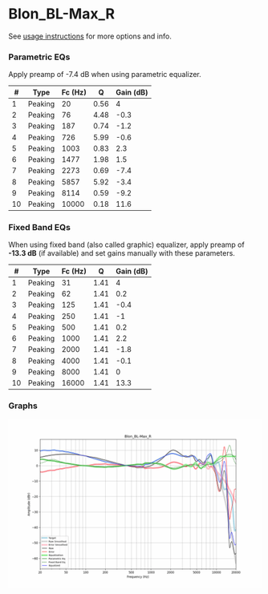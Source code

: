 # Blon_BL-Max_R
See [usage instructions](https://github.com/jaakkopasanen/AutoEq#usage) for more options and info.

### Parametric EQs
Apply preamp of -7.4 dB when using parametric equalizer.

|   # | Type    |   Fc (Hz) |    Q |   Gain (dB) |
|-----|---------|-----------|------|-------------|
|   1 | Peaking |        20 | 0.56 |         4   |
|   2 | Peaking |        76 | 4.48 |        -0.3 |
|   3 | Peaking |       187 | 0.74 |        -1.2 |
|   4 | Peaking |       726 | 5.99 |        -0.6 |
|   5 | Peaking |      1003 | 0.83 |         2.3 |
|   6 | Peaking |      1477 | 1.98 |         1.5 |
|   7 | Peaking |      2273 | 0.69 |        -7.4 |
|   8 | Peaking |      5857 | 5.92 |        -3.4 |
|   9 | Peaking |      8114 | 0.59 |        -9.2 |
|  10 | Peaking |     10000 | 0.18 |        11.6 |

### Fixed Band EQs
When using fixed band (also called graphic) equalizer, apply preamp of **-13.3 dB** (if available) and set gains manually with these parameters.

|   # | Type    |   Fc (Hz) |    Q |   Gain (dB) |
|-----|---------|-----------|------|-------------|
|   1 | Peaking |        31 | 1.41 |         4   |
|   2 | Peaking |        62 | 1.41 |         0.2 |
|   3 | Peaking |       125 | 1.41 |        -0.4 |
|   4 | Peaking |       250 | 1.41 |        -1   |
|   5 | Peaking |       500 | 1.41 |         0.2 |
|   6 | Peaking |      1000 | 1.41 |         2.2 |
|   7 | Peaking |      2000 | 1.41 |        -1.8 |
|   8 | Peaking |      4000 | 1.41 |        -0.1 |
|   9 | Peaking |      8000 | 1.41 |         0   |
|  10 | Peaking |     16000 | 1.41 |        13.3 |

### Graphs
![](./Blon_BL-Max_R.png)
